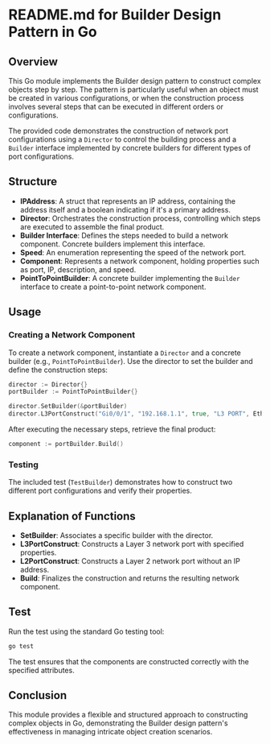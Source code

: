 # README.md for Builder Design Pattern in Go

## Overview

This Go module implements the Builder design pattern to construct complex objects step by step. The pattern is particularly useful when an object must be created in various configurations, or when the construction process involves several steps that can be executed in different orders or configurations.

The provided code demonstrates the construction of network port configurations using a `Director` to control the building process and a `Builder` interface implemented by concrete builders for different types of port configurations.

## Structure

- **IPAddress**: A struct that represents an IP address, containing the address itself and a boolean indicating if it's a primary address.
- **Director**: Orchestrates the construction process, controlling which steps are executed to assemble the final product.
- **Builder Interface**: Defines the steps needed to build a network component. Concrete builders implement this interface.
- **Speed**: An enumeration representing the speed of the network port.
- **Component**: Represents a network component, holding properties such as port, IP, description, and speed.
- **PointToPointBuilder**: A concrete builder implementing the `Builder` interface to create a point-to-point network component.

## Usage

### Creating a Network Component

To create a network component, instantiate a `Director` and a concrete builder (e.g., `PointToPointBuilder`). Use the director to set the builder and define the construction steps:

```go
director := Director{}
portBuilder := PointToPointBuilder{}

director.SetBuilder(&portBuilder)
director.L3PortConstruct("Gi0/0/1", "192.168.1.1", true, "L3 PORT", Ethernet)
```

After executing the necessary steps, retrieve the final product:

```go
component := portBuilder.Build()
```

### Testing

The included test (`TestBuilder`) demonstrates how to construct two different port configurations and verify their properties.

## Explanation of Functions

- **SetBuilder**: Associates a specific builder with the director.
- **L3PortConstruct**: Constructs a Layer 3 network port with specified properties.
- **L2PortConstruct**: Constructs a Layer 2 network port without an IP address.
- **Build**: Finalizes the construction and returns the resulting network component.

## Test

Run the test using the standard Go testing tool:

```sh
go test
```

The test ensures that the components are constructed correctly with the specified attributes.

## Conclusion

This module provides a flexible and structured approach to constructing complex objects in Go, demonstrating the Builder design pattern's effectiveness in managing intricate object creation scenarios.
